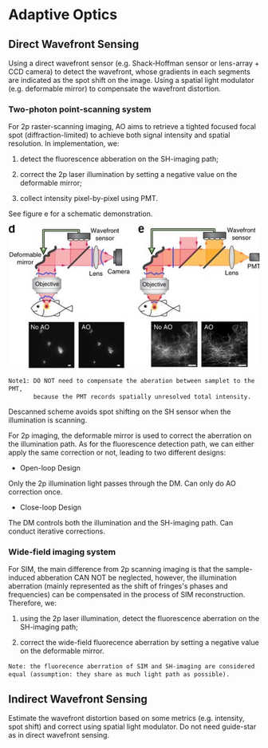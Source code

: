 # Adaptive Optics


## Direct Wavefront Sensing

Using a direct wavefront sensor (e.g. Shack-Hoffman sensor or lens-array + CCD camera) to detect the wavefront, whose gradients in each segments are indicated as the spot shift on the image. Using a spatial light modulator (e.g. deformable mirror) to compensate the wavefront distortion.


### Two-photon point-scanning system

For 2p raster-scanning imaging, AO aims to retrieve a tighted focused focal spot (diffraction-limited) to achieve both signal intensity and spatial resolution. In implementation, we: 

1) detect the fluorescence abberation on the SH-imaging path;

2) correct the 2p laser illumination by setting a negative value on the deformable mirror;

3) collect intensity pixel-by-pixel using PMT.

See figure e for a schematic demonstration.

![figure e](https://github.com/Jessie-ucb/Adaptive-Optics/blob/master/nmeth.4218-F3.jpg)

```
Note1: DO NOT need to compensate the aberation between samplet to the PMT, 
       because the PMT records spatially unresolved total intensity. 
```

Descanned scheme avoids spot shifting on the SH sensor when the illumination is scanning.

For 2p imaging, the deformable mirror is used to correct the aberration on the illumination path. As for the fluorescence detection path, we can either apply the same correction or not, leading to two different designs:

* Open-loop Design

Only the 2p illumination light passes through the DM. Can only do AO correction once.

* Close-loop Design

The DM controls both the illumination and the SH-imaging path. Can conduct iterative corrections.



### Wide-field imaging system

For SIM, the main difference from 2p scanning imaging is that the sample-induced abberation CAN NOT be neglected, however, the illumination aberration (mainly represented as the shift of fringes's phases and frequencies) can be compensated in the process of SIM reconstruction. Therefore, we: 

1) using the 2p laser illumination, detect the fluorescence aberration on the SH-imaging path;

2) correct the wide-field fluorecence aberration by setting a negative value on the deformable mirror.

 ```
 Note: the fluorecence aberration of SIM and SH-imaging are considered equal (assumption: they share as much light path as possible).
 ```



## Indirect Wavefront Sensing

Estimate the wavefront distortion based on some metrics (e.g. intensity, spot shift) and correct using spatial light modulator. Do not need guide-star as in direct wavefront sensing. 




